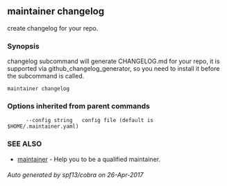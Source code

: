 ## maintainer changelog

create changelog for your repo.

### Synopsis


changelog subcommand will generate CHANGELOG.md for your repo, it is supported
via github_changelog_generator, so you need to install it before the subcommand is called.

```
maintainer changelog
```

### Options inherited from parent commands

```
      --config string   config file (default is $HOME/.maintainer.yaml)
```

### SEE ALSO
* [maintainer](maintainer.md)	 - Help you to be a qualified maintainer.

###### Auto generated by spf13/cobra on 26-Apr-2017
